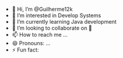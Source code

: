 - 👋 Hi, I’m @Guilherme12k
- 👀 I’m interested in Develop Systems
- 🌱 I’m currently learning Java development
- 💞️ I’m looking to collaborate on 👀
- 📫 How to reach me ...
- 😄 Pronouns: ...
- ⚡ Fun fact: 

<!---
Guilherme12k/Guilherme12k is a ✨ special ✨ repository because its `README.md` (this file) appears on your GitHub profile.
You can click the Preview link to take a look at your changes.
--->
